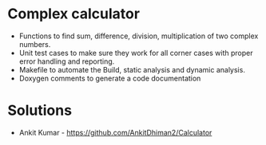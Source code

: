 # Complex calculator
* Functions to find sum, difference, division, multiplication of two complex numbers.
* Unit test cases to make sure they work for all corner cases with proper error handling and reporting.
* Makefile to automate the Build, static analysis and dynamic analysis.
* Doxygen comments to generate a code documentation

# Solutions 
* Ankit Kumar - https://github.com/AnkitDhiman2/Calculator
